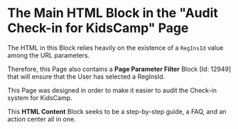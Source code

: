 # The Main HTML Block in the "Audit Check-in for KidsCamp" Page

The HTML in this Block relies heavily on the existence of a `RegInsId` value among the URL parameters.

Therefore, this Page also contains a **Page Parameter Filter** Block [Id: 12949] that will ensure that the User has selected a RegInsId.

This Page was designed in order to make it easier to audit the Check-in system for KidsCamp.

This **HTML Content** Block seeks to be a step-by-step guide, a FAQ, and an action center all in one.